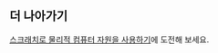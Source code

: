 ## 더 나아가기

[스크래치로 물리적 컴퓨터 자원을 사용하기](https://projects.raspberrypi.org/en/projects?software%5B%5D=scratch&hardware%5B%5D=electronic-components)에 도전해 보세요.